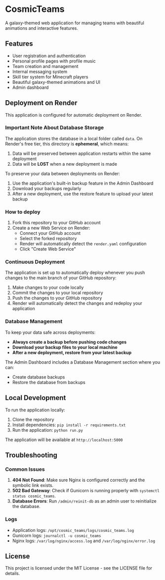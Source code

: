 # CosmicTeams

A galaxy-themed web application for managing teams with beautiful animations and interactive features.

## Features

- User registration and authentication
- Personal profile pages with profile music
- Team creation and management
- Internal messaging system
- Skill tier system for Minecraft players
- Beautiful galaxy-themed animations and UI
- Admin dashboard

## Deployment on Render

This application is configured for automatic deployment on Render.

### Important Note About Database Storage

The application stores the database in a local folder called `data`. On Render's free tier, this directory is **ephemeral**, which means:

1. Data will be preserved between application restarts within the same deployment
2. Data will be **LOST** when a new deployment is made

To preserve your data between deployments on Render:

1. Use the application's built-in backup feature in the Admin Dashboard
2. Download your backups regularly
3. After a new deployment, use the restore feature to upload your latest backup

### How to deploy

1. Fork this repository to your GitHub account
2. Create a new Web Service on Render:
   - Connect your GitHub account
   - Select the forked repository
   - Render will automatically detect the `render.yaml` configuration
   - Click "Create Web Service"

### Continuous Deployment

The application is set up to automatically deploy whenever you push changes to the main branch of your GitHub repository:

1. Make changes to your code locally
2. Commit the changes to your local repository
3. Push the changes to your GitHub repository
4. Render will automatically detect the changes and redeploy your application

### Database Management

To keep your data safe across deployments:

- **Always create a backup before pushing code changes**
- **Download your backup files to your local machine**
- **After a new deployment, restore from your latest backup**

The Admin Dashboard includes a Database Management section where you can:
- Create database backups
- Restore the database from backups

## Local Development

To run the application locally:

1. Clone the repository
2. Install dependencies: `pip install -r requirements.txt`
3. Run the application: `python run.py`

The application will be available at `http://localhost:5000`

## Troubleshooting

### Common Issues

1. **404 Not Found**: Make sure Nginx is configured correctly and the symbolic link exists.
2. **502 Bad Gateway**: Check if Gunicorn is running properly with `systemctl status cosmic_teams`.
3. **Database Errors**: Run `/admin/reinit-db` as an admin user to reinitialize the database.

### Logs

- Application logs: `/opt/cosmic_teams/logs/cosmic_teams.log`
- Gunicorn logs: `journalctl -u cosmic_teams`
- Nginx logs: `/var/log/nginx/access.log` and `/var/log/nginx/error.log`

## License

This project is licensed under the MIT License - see the LICENSE file for details. 